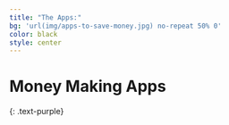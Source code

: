 ```yaml
---
title: "The Apps:"
bg: 'url(img/apps-to-save-money.jpg) no-repeat 50% 0'
color: black
style: center
---
```


# Money Making Apps
{: .text-purple}







